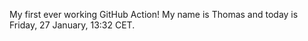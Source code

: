 My first ever working GitHub Action!
My name is Thomas and today is Friday, 27 January, 13:32 CET. 

